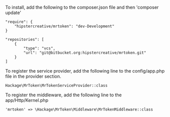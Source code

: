 To install, add the following to the composer.json file and then 'composer update'

    "require": {
        "hipstercreative/mrtoken": "dev-Development"
    }

    "repositories": [
        {
            "type": "vcs",
            "url": "git@bitbucket.org:hipstercreative/mrtoken.git"
        }
    ]

To register the service provider, add the following line to the config/app.php
file in the provider section.

    Hackage\MrToken\MrTokenServiceProvider::class

To register the middleware, add the following line to the app/Http/Kernel.php

    'mrtoken' => \Hackage\MrToken\Middleware\MrTokenMiddleware::class
